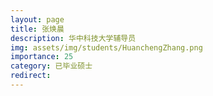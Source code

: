 ```yaml
---
layout: page
title: 张焕晨
description: 华中科技大学辅导员
img: assets/img/students/HuanchengZhang.png
importance: 25
category: 已毕业硕士
redirect:
---
```

